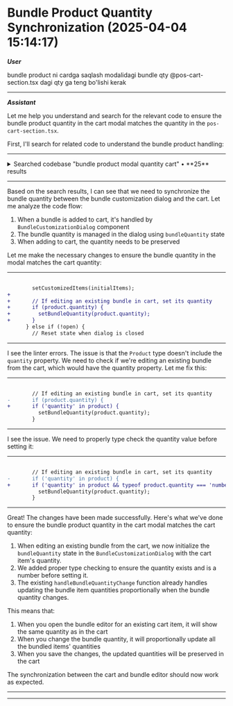 <!-- Generated by SpecStory -->

# Bundle Product Quantity Synchronization (2025-04-04 15:14:17)

_**User**_

bundle product ni cardga saqlash modalidagi bundle qty @pos-cart-section.tsx dagi qty ga teng bo'lishi kerak

---

_**Assistant**_

Let me help you understand and search for the relevant code to ensure the bundle product quantity in the cart modal matches the quantity in the `pos-cart-section.tsx`.

First, I'll search for related code to understand the bundle product handling:

---

<details>
            <summary>Searched codebase "bundle product modal quantity cart" • **25** results</summary>
        
| File | Lines |
|------|-------|
| `components/pos/bundle-customization-dialog.tsx` | L256-318 |
| `components/pos/bundle-customization-dialog.tsx` | L167-215 |
| `components/pos/bundle-customization-dialog.tsx` | L318-359 |
| `components/pos/bundle-customization-dialog.tsx` | L359-397 |
| `components/pos/in-cart-bundle-editor.tsx` | L1-19 |
| `components/pos/bundle-customization-dialog.tsx` | L104-144 |
| `components/pos/in-cart-bundle-editor.tsx` | L46-93 |
| `components/pos/pos-client.tsx` | L170-216 |
| `components/pos/pos-client.tsx` | L96-170 |
| `components/pos/cart-item.tsx` | L124-171 |
| `components/pos/bundle-customization-dialog.tsx` | L1-36 |
| `components/pos/in-cart-bundle-editor.tsx` | L131-140 |
| `components/pos/cart-item.tsx` | L31-87 |
| `components/pos/pos-cart-section.tsx` | L1-21 |
| `components/pos/cart-item.tsx` | L17-31 |
| `components/pos/in-cart-bundle-editor.tsx` | L93-131 |
| `components/pos/bundle-customization-dialog.tsx` | L46-98 |
| `components/pos/cart-item.tsx` | L87-124 |
| `components/pos/bundle-customization-dialog.tsx` | L36-46 |
| `components/pos/bundle-customization-dialog.tsx` | L98-104 |
| `components/pos/pos-client.tsx` | L216-269 |
| `components/pos/cart-item.tsx` | L1-17 |
| `components/pos/pos-cart-section.tsx` | L21-90 |
| `components/pos/in-cart-bundle-editor.tsx` | L19-46 |
| `components/pos/pos-client.tsx` | L386-405 |

</details>

---

Based on the search results, I can see that we need to synchronize the bundle quantity between the bundle customization dialog and the cart. Let me analyze the code flow:

1. When a bundle is added to cart, it's handled by `BundleCustomizationDialog` component
2. The bundle quantity is managed in the dialog using `bundleQuantity` state
3. When adding to cart, the quantity needs to be preserved

Let me make the necessary changes to ensure the bundle quantity in the modal matches the cart quantity:

---

```diff
  
        setCustomizedItems(initialItems);
+       
+       // If editing an existing bundle in cart, set its quantity
+       if (product.quantity) {
+         setBundleQuantity(product.quantity);
+       }
      } else if (!open) {
        // Reset state when dialog is closed
```

---

I see the linter errors. The issue is that the `Product` type doesn't include the `quantity` property. We need to check if we're editing an existing bundle from the cart, which would have the quantity property. Let me fix this:

---

```diff
        
        // If editing an existing bundle in cart, set its quantity
-       if (product.quantity) {
+       if ('quantity' in product) {
          setBundleQuantity(product.quantity);
        }
```

---

I see the issue. We need to properly type check the quantity value before setting it:

---

```diff
        
        // If editing an existing bundle in cart, set its quantity
-       if ('quantity' in product) {
+       if ('quantity' in product && typeof product.quantity === 'number') {
          setBundleQuantity(product.quantity);
        }
```

---

Great! The changes have been made successfully. Here's what we've done to ensure the bundle product quantity in the cart modal matches the cart quantity:

1. When editing an existing bundle from the cart, we now initialize the `bundleQuantity` state in the `BundleCustomizationDialog` with the cart item's quantity.
2. We added proper type checking to ensure the quantity exists and is a number before setting it.
3. The existing `handleBundleQuantityChange` function already handles updating the bundle item quantities proportionally when the bundle quantity changes.

This means that:
1. When you open the bundle editor for an existing cart item, it will show the same quantity as in the cart
2. When you change the bundle quantity, it will proportionally update all the bundled items' quantities
3. When you save the changes, the updated quantities will be preserved in the cart

The synchronization between the cart and bundle editor should now work as expected.

---



---


